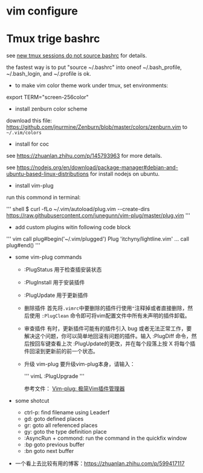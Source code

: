 # vim configure

# Tmux trige bashrc

see [new tmux sessions do not source bashrc](https://unix.stackexchange.com/questions/320465/new-tmux-sessions-do-not-source-bashrc-file) for details.

the fastest way is to put "source ~/.bashrc" into oneof ~/.bash_profile, ~/.bash_login, and ~/.profile is ok.

* to make vim color theme work under tmux, set environments:

export TERM="screen-256color"

* install zenburn color scheme

download this file: https://github.com/jnurmine/Zenburn/blob/master/colors/zenburn.vim to `~/.vim/colors`

* install for coc

see https://zhuanlan.zhihu.com/p/145793963 for more details.

see https://nodejs.org/en/download/package-manager#debian-and-ubuntu-based-linux-distributions for install nodejs on ubuntu.

* install vim-plug

run this commond in terminal:

''' shell 
$ curl -fLo ~/.vim/autoload/plug.vim --create-dirs https://raw.githubusercontent.com/junegunn/vim-plug/master/plug.vim
'''

* add custom plugins witin following code block

''' vim
call plug#begin('~/.vim/plugged')
Plug 'itchyny/lightline.vim'
...
call plug#end()
'''

* some vim-plug commands

  - :PlugStatus
    用于检查插安装状态
  - :PlugInstall
    用于安装插件
  - :PlugUpdate
    用于更新插件
  - 删除插件
    首先将`.vimrc`中要删除的插件行使用`"`注释掉或者直接删除，然后使用 `:PlugClean` 命令即可将vim配置文件中所有未声明的插件卸载。
  - 审查插件
    有时，更新插件可能有的插件引入 bug 或者无法正常工作，要解决这个问题，你可以简单地回滚有问题的插件。输入 :PlugDiff 命令，然后按回车键查看上次 :PlugUpdate的更改，并在每个段落上按 X 将每个插件回滚到更新前的前一个状态。
  - 升级 vim-plug
    要升级vim-plug本身，请输入：
    
    ''' vimL
    :PlugUpgrade
    '''

    参考文件： [Vim-plug: 极简Vim插件管理器](https://zhuanlan.zhihu.com/p/38156442)

* some shotcut

  - ctrl-p: find filename using Leaderf
  - gd: goto defined places
  - gr: goto all referenced places
  - gy: goto the type definition place
  - :AsyncRun + commond: run the command in the quickfix window
  - :bp goto previous buffer
  - :bn goto next buffer

* 一个看上去比较有用的博客：https://zhuanlan.zhihu.com/p/599417117

